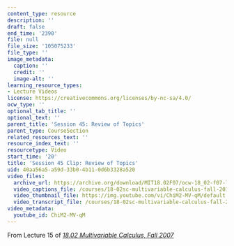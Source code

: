 ```yaml
---
content_type: resource
description: ''
draft: false
end_time: '2390'
file: null
file_size: '105075233'
file_type: ''
image_metadata:
  caption: ''
  credit: ''
  image-alt: ''
learning_resource_types:
- Lecture Videos
license: https://creativecommons.org/licenses/by-nc-sa/4.0/
ocw_type: ''
optional_tab_title: ''
optional_text: ''
parent_title: 'Session 45: Review of Topics'
parent_type: CourseSection
related_resources_text: ''
resource_index_text: ''
resourcetype: Video
start_time: '20'
title: 'Session 45 Clip: Review of Topics'
uid: 40aa56a5-a59d-33b0-4b11-0d6b3328a520
video_files:
  archive_url: https://archive.org/download/MIT18.02F07/ocw-18_02-f07-lec15_300k.mp4
  video_captions_file: /courses/18-02sc-multivariable-calculus-fall-2010/ChiM2-MV-qM_captions.vtt
  video_thumbnail_file: https://img.youtube.com/vi/ChiM2-MV-qM/default.jpg
  video_transcript_file: /courses/18-02sc-multivariable-calculus-fall-2010/ChiM2-MV-qM_transcript.pdf
video_metadata:
  youtube_id: ChiM2-MV-qM
---
```

From Lecture 15 of [_18.02 Multivariable Calculus, Fall 2007_](/courses/18-02-multivariable-calculus-fall-2007/video_galleries/video-lectures)